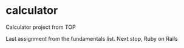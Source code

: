# calculator

Calculator project from TOP

Last assignment from the fundamentals list. Next stop, Ruby on Rails